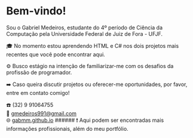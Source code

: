 # Bem-vindo!  

Sou o Gabriel Medeiros, estudante do 4º período de Ciência da Computação pela Universidade Federal de Juiz de Fora - UFJF.

🎓 No momento estou aprendendo HTML e C# nos dois projetos mais recentes que você pode encontrar aqui.

⚙️ Busco estágio na intenção de familiarizar-me com os desafios da profissão de programador.

➡️ Caso queira discutir projetos ou oferecer-me oportunidades, por favor, entre em contato comigo!

☎️ (32) 9 91064755 <br>
📧 gmedeiros991@gmail.com <br>
🌐 <a href="https://gabmm.github.io/">gabmm.github.io</a> ###### ❗ Aqui podem ser encontradas mais informações profissionais, além do meu portfólio.<br>
